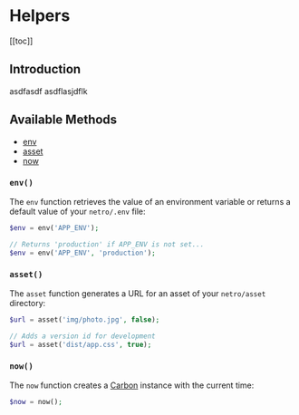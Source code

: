 # Helpers

[[toc]]

## Introduction

asdfasdf asdflasjdflk

## Available Methods

*   [env](#env)
*   [asset](#method-array-collapse)
*   [now](#method-array-divide)

### `env()`

The `env` function retrieves the value of an environment variable or returns a default value of your `netro/.env` file:

```php
$env = env('APP_ENV');

// Returns 'production' if APP_ENV is not set...
$env = env('APP_ENV', 'production');
```

### `asset()`

The `asset` function generates a URL for an asset of your `netro/asset` directory:

```php
$url = asset('img/photo.jpg', false);

// Adds a version id for development
$url = asset('dist/app.css', true);
```

### `now()`

The `now` function creates a [Carbon](https://github.com/briannesbitt/Carbon) instance with the current time:

```php
$now = now();
```